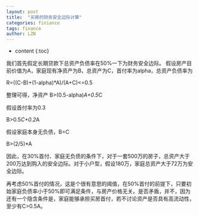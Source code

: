 ```yaml
---
layout: post
title:  "买房的财务安全边际计算"
categories: finiance 
tags: finance
author: LZN
---
```


* content
{:toc}

我们首先假定长期贷款下总资产负债率在50%一下为财务安全边际。
假设房产目前价值为A，家庭现有净资产为B，总资产为C，首付率为alpha，总资产负债率为

R=((C-B)+(1-alpha)*A)/(A+C)<=0.5

整理可得，净资产
B>(0.5-alpha)*A+0.5*C

假设首付率为0.3

B>0.5*C+0.2*A

假设家庭本身无负债，B=C

B>(2/5)*A

因此，在30%首付、家庭无负债的条件下，对于一套500万的房子，总资产大于200万达到购入的安全边际。对于小户型，假设180万，家庭总资产大于72万为安全边际。

再考虑50%首付的情况，这是个很有意思的阈值，在50%首付的前提下，只要初始家庭负债率小于50%即可满足条件，与房产价格无关。是否矛盾，并不，因为还有一个隐含条件是，家庭能够承担买房首付，若不讨论资产是否具有高流动性，至少有C>0.5A。


